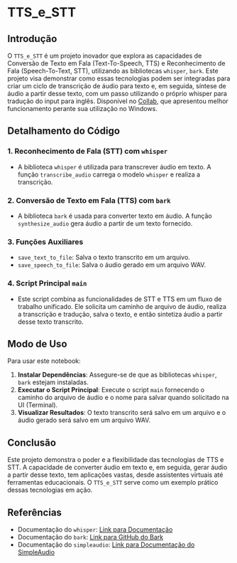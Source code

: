 
# TTS_e_STT

## Introdução

O `TTS_e_STT` é um projeto inovador que explora as capacidades de Conversão de Texto em Fala (Text-To-Speech, TTS) e Reconhecimento de Fala (Speech-To-Text, STT), utilizando as bibliotecas `whisper`, `bark`. Este projeto visa demonstrar como essas tecnologias podem ser integradas para criar um ciclo de transcrição de áudio para texto e, em seguida, síntese de áudio a partir desse texto, com um passo utilizando o próprio whisper para tradução do input para inglês. Disponível no [Collab](https://colab.research.google.com/drive/18NIPIXtY68bwLFqgMF13zHe4SjvfdyKN?usp=sharing), que apresentou melhor funcionamento perante sua utilização no Windows.

## Detalhamento do Código

### 1. Reconhecimento de Fala (STT) com `whisper`

- A biblioteca `whisper` é utilizada para transcrever áudio em texto. A função `transcribe_audio` carrega o modelo `whisper` e realiza a transcrição.

### 2. Conversão de Texto em Fala (TTS) com `bark`

- A biblioteca `bark` é usada para converter texto em áudio. A função `synthesize_audio` gera áudio a partir de um texto fornecido.

### 3. Funções Auxiliares

- `save_text_to_file`: Salva o texto transcrito em um arquivo.
- `save_speech_to_file`: Salva o áudio gerado em um arquivo WAV.

### 4. Script Principal `main`

- Este script combina as funcionalidades de STT e TTS em um fluxo de trabalho unificado. Ele solicita um caminho de arquivo de áudio, realiza a transcrição e tradução, salva o texto, e então sintetiza áudio a partir desse texto transcrito.

## Modo de Uso

Para usar este notebook:

1. **Instalar Dependências**: Assegure-se de que as bibliotecas `whisper`, `bark` estejam instaladas.
2. **Executar o Script Principal**: Execute o script `main` fornecendo o caminho do arquivo de áudio e o nome para salvar quando solicitado na UI (Terminal).
3. **Visualizar Resultados**: O texto transcrito será salvo em um arquivo e o áudio gerado será salvo em um arquivo WAV.

## Conclusão

Este projeto demonstra o poder e a flexibilidade das tecnologias de TTS e STT. A capacidade de converter áudio em texto e, em seguida, gerar áudio a partir desse texto, tem aplicações vastas, desde assistentes virtuais até ferramentas educacionais. O `TTS_e_STT` serve como um exemplo prático dessas tecnologias em ação.

## Referências

- Documentação do `whisper`: [Link para Documentação](https://openai.com/blog/whisper/)
- Documentação do `bark`: [Link para GitHub do Bark](https://github.com/suno-ai/bark)
- Documentação do `simpleaudio`: [Link para Documentação do SimpleAudio](https://simpleaudio.readthedocs.io/)

